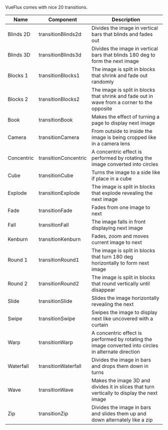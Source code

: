 ---
---

VueFlux comes with nice 20 transitions.

| Name | Component | Description |
|------|-----------|-------------|
| Blinds 2D | transitionBlinds2d | Divides the image in vertical bars that blinds and fades out |
| Blinds 3D | transitionBlinds3d | Divides the image in vertical bars that blinds 180 deg to form the next image |
| Blocks 1 | transitionBlocks1 | The image is split in blocks that shrink and fade out randomly |
| Blocks 2 | transitionBlocks2 | The image is split in blocks that shrink and fade out in wave from a corner to the opposite |
| Book | transitionBook | Makes the effect of turning a page to display next image |
| Camera | transitionCamera | From outside to inside the image is being cropped like in a camera lens |
| Concentric | transitionConcentric | A concentric effect is performed by rotating the image converted into circles |
| Cube | transitionCube | Turns the image to a side like if place in a cube |
| Explode | transitionExplode | The image is split in blocks that explode revealing the next image |
| Fade | transitionFade | Fades from one image to next |
| Fall | transitionFall | The image falls in front displaying next image |
| Kenburn | transitionKenburn | Fades, zoom and moves current image to next |
| Round 1 | transitionRound1 | The image is split in blocks that turn 180 deg horizontally to form next image |
| Round 2 | transitionRound2 | The image is split in blocks that round vertically until disappear |
| Slide | transitionSlide | Slides the image horizontally revealing the next |
| Swipe | transitionSwipe | Swipes the image to display next like uncovered with a curtain |
| Warp | transitionWarp | A concentric effect is performed by rotating the image converted into circles in alternate direction |
| Waterfall | transitionWaterfall | Divides the image in bars and drops them down in turns |
| Wave | transitionWave | Makes the image 3D and divides it in slices that turn vertically to display the next image |
| Zip | transitionZip | Divides the image in bars and slides them up and down alternately like a zip |
